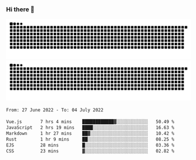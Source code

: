 ### Hi there 👋

![GitHub Snake Light](https://raw.githubusercontent.com/jichangee/jichangee/output/github-snake.svg#gh-light-mode-only)
![GitHub Snake dark](https://raw.githubusercontent.com/jichangee/jichangee/output/github-snake-dark.svg#gh-dark-mode-only)

<!--START_SECTION:waka-->

```text
From: 27 June 2022 - To: 04 July 2022

Vue.js       7 hrs 4 mins    ████████████▓░░░░░░░░░░░░   50.49 %
JavaScript   2 hrs 19 mins   ████░░░░░░░░░░░░░░░░░░░░░   16.63 %
Markdown     1 hr 27 mins    ██▓░░░░░░░░░░░░░░░░░░░░░░   10.42 %
Rust         1 hr 9 mins     ██░░░░░░░░░░░░░░░░░░░░░░░   08.25 %
EJS          28 mins         █░░░░░░░░░░░░░░░░░░░░░░░░   03.36 %
CSS          23 mins         ▓░░░░░░░░░░░░░░░░░░░░░░░░   02.82 %
```

<!--END_SECTION:waka-->

<!--
![GitHub Snake Light](github-snake.svg#gh-light-mode-only)
![GitHub Snake dark](github-snake-dark.svg#gh-dark-mode-only)
-->

<!--
**jichangee/jichangee** is a ✨ _special_ ✨ repository because its `README.md` (this file) appears on your GitHub profile.

Here are some ideas to get you started:

- 🔭 I’m currently working on ...
- 🌱 I’m currently learning ...
- 👯 I’m looking to collaborate on ...
- 🤔 I’m looking for help with ...
- 💬 Ask me about ...
- 📫 How to reach me: ...
- 😄 Pronouns: ...
- ⚡ Fun fact: ...
-->
